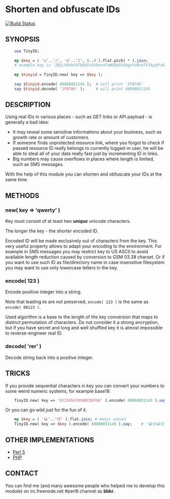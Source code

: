 # Shorten and obfuscate IDs

[![Build Status](https://travis-ci.org/bbkr/TinyID.svg?branch=master)](https://travis-ci.org/bbkr/TinyID)

## SYNOPSIS

```perl
    use TinyID;
    
    my $key = ( 'a'..'z', 'A'..'Z', 0..9 ).flat.pick( * ).join;
    # example key is '2BjLhRduC6Tb8Q5cEk9oxnFaWUDpOlGAgwYzNre7tI4yqPvXm0KSV1fJs3ZiHM'
    
    my $tinyid = TinyID.new( key => $key );
    
    say $tinyid.encode( 48888851145 );  # will print '1FN7Ab'
    say $tinyid.decode( '1FN7Ab' );     # will print 48888851145
```

## DESCRIPTION

Using real IDs in various places - such as GET links or API payload - is generally a bad idea:

* It may reveal some sensitive informations about your business, such as growth rate or amount of customers.
* If someone finds unprotected resource link, where you forgot to check if passed resource ID really belongs to currently logged-in user, he will be able to steal all of your data really fast just by incrementing ID in links.
* Big numbers may cause overflows in places where length is limited, such as SMS messages.

With the help of this module you can shorten and obfuscate your IDs at the same time.

## METHODS

### new( key => 'qwerty' )

Key must consist of at least two ***unique*** unicode characters.

The longer the key - the shorter encoded ID.

Encoded ID will be made exclusively out of characters from the key.
This very useful property allows to adapt your encoding to the environment.
For example in SMS messages you may restrict key to US ASCII to avoid available length reduction caused by conversion to GSM 03.38 charset.
Or if you want to use such ID as file/directory name in case insensitive filesystem you may want to use only lowercase letters in the key.

### encode( 123 )

Encode positive integer into a string.

Note that leading `0`s are not preserved, `encode( 123 )` is the same as `encode( 00123 )`.

Used algorithm is a base to the length of the key conversion that maps to distinct permutation of characters.
Do not consider it a strong encryption, but if you have secret and long and well shuffled key it is almost impossible to reverse-engineer real ID.

### decode( 'rer' )

Decode string back into a positive integer.

## TRICKS

If you provide sequential characters in key you can convert your numbers to some weird numeric systems, for example base18:

```perl
    TinyID.new( key => '0123456789ABCDEFGH' ).encode( 48888851145 ).say;    # '47F709HFF'
```

Or you can go wild just for the fun of it.

```perl
    my $key = ( '😀'..'😿' ).flat.join; # emoji subset
    TinyID.new( key => $key ).encode( 48888851145 ).say;    # '😭😢😀😊😫😉'
```

## OTHER IMPLEMENTATIONS

* [Perl 5](http://search.cpan.org/~bbkr/Integer-Tiny-0.3/lib/Integer/Tiny.pm)
* [PHP](https://github.com/krowinski/tinyID)

## CONTACT

You can find me (and many awesome people who helped me to develop this module)
on irc.freenode.net #perl6 channel as **bbkr**.
